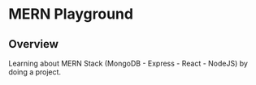 # MERN Playground

## Overview

Learning about MERN Stack (MongoDB - Express - React - NodeJS) by doing a project.
